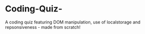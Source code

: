 # Coding-Quiz-
A coding quiz featuring DOM manipulation, use of localstorage and repsonsiveness - made from scratch!
